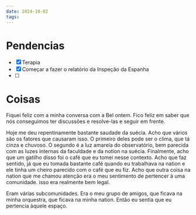 ```yaml
---
date: 2024-10-02
tags:
---
```


# Pendencias 
- [x] Terapia
- [x] Começar a fazer o relatório da Inspeção da Espanha
- [ ] 


# Coisas
Fiquei feliz com a minha conversa com a Bel ontem. Fico feliz em saber que nós conseguimos ter discussões e resolve-las e seguir em frente.

Hoje me deu repentinamente bastante saudade da suécia. Acho que vários são os fatores que causaram isso. O primeiro deles pode ser o clima, que tá cinza e chuvoso. O segundo é a luz amarela do observatório, bem parecida com as luzes internas da faculdade e da notion na suécia. Finalmente, acho que um gatilho disso foi o café que eu tomei nesse contexto. Acho que faz sentido, já que eu tomada bastante café quando eu trabalhava na nation e ele tinha um cheiro parecido com o café que eu fiz. 
Acho que outra coisa na nation que me chamou atenção era o meu sentimento de pertencer à uma comunidade. isso era realmente bem legal. 

Eram várias subcomunidades. Era o meu grupo de amigos, que ficava na minha orquestra, que ficava na minha nation. Então eu sentia que eu pertencia àquele espaço.